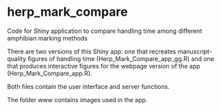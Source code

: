 # herp_mark_compare
Code for Shiny application to compare handling time among different amphibian marking methods

There are two versions of this Shiny app: one that recreates manuscript-quality figures of handling time (Herp_Mark_Compare_app_gg.R) and one that produces interactive figures for the webpage version of the app (Herp_Mark_Compare_app.R).

Both files contain the user interface and server functions. 

The folder www contains images used in the app.

